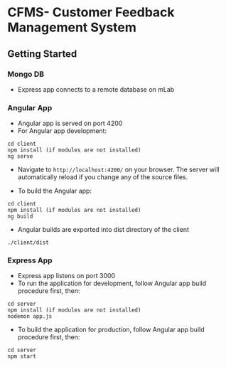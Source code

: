 # CFMS- Customer Feedback Management System

## Getting Started

### Mongo DB
* Express app connects to a remote database on mLab

### Angular App
* Angular app is served on port 4200
* For Angular app development:
```
cd client
npm install (if modules are not installed)
ng serve
```
* Navigate to `http://localhost:4200/` on your browser. The server will automatically reload if you change any of the source files.

* To build the Angular app:
```
cd client
npm install (if modules are not installed)
ng build 
```

* Angular builds are exported into dist directory of the client
```
./client/dist 
```

### Express App
* Express app listens on port 3000
* To run the application for development, follow Angular app build procedure first, then: 
```
cd server
npm install (if modules are not installed)
nodemon app.js
```
* To build the application for production, follow Angular app build procedure first, then: 
```
cd server
npm start
```
